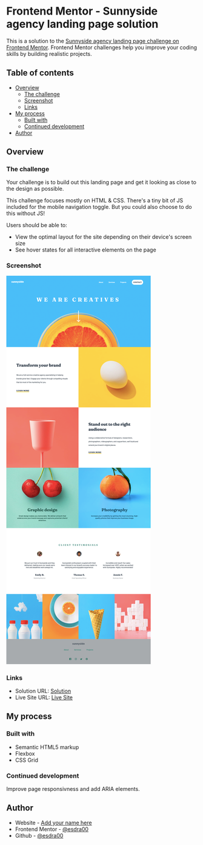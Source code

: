 # Frontend Mentor - Sunnyside agency landing page solution

This is a solution to the [Sunnyside agency landing page challenge on Frontend Mentor](https://www.frontendmentor.io/challenges/sunnyside-agency-landing-page-7yVs3B6ef). Frontend Mentor challenges help you improve your coding skills by building realistic projects.

## Table of contents

-    [Overview](#overview)
     -    [The challenge](#the-challenge)
     -    [Screenshot](#screenshot)
     -    [Links](#links)
-    [My process](#my-process)
     -    [Built with](#built-with)
     -    [Continued development](#continued-development)
-    [Author](#author)

## Overview

### The challenge

Your challenge is to build out this landing page and get it looking as close to the design as possible.

This challenge focuses mostly on HTML & CSS. There's a tiny bit of JS included for the mobile navigation toggle. But you could also choose to do this without JS!

Users should be able to:

-    View the optimal layout for the site depending on their device's screen size
-    See hover states for all interactive elements on the page

### Screenshot

![](./screenshot.png)

### Links

-    Solution URL: [Solution](https://github.com/esdra00/sunny-agency-landing-page.git)
-    Live Site URL: [Live Site](https://esdra00.github.io/sunny-agency-landing-page/)

## My process

### Built with

-    Semantic HTML5 markup
-    Flexbox
-    CSS Grid

### Continued development

Improve page responsivness and add ARIA elements.

## Author

-    Website - [Add your name here](https://www.your-site.com)
-    Frontend Mentor - [@esdra00](https://www.frontendmentor.io/profile/esdra00)
-    Github - [@esdra00](https://github.com/esdra00)
